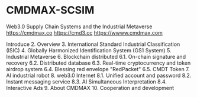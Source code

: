 # CMDMAX-SCSIM
Web3.0 Supply Chain Systems and the Industrial Metaverse
https://cmdmax.co
https://cmd3.cc
https://wwww.cmdmax.com

Introduce
2. Overview
3. International Standard Industrial Classification (ISIC)
4. Globally Harmonized Identification System (GS1 System)
5. Industrial Metaverse
6. Blockchain distributed
6.1. On-chain signature and recovery
6.2. Distributed database
6.3. Real-time cryptocurrency and token airdrop system
6.4. Blessing red envelope "RedPacket"
6.5. CMDT Token
7. AI industrial robot
8. web3.0 Internet
8.1. Unified account and password
8.2. Instant messaging service
8.3. AI Simultaneous Interpretation
8.4. Interactive Ads
9. About CMDMAX
10. Cooperation and development
